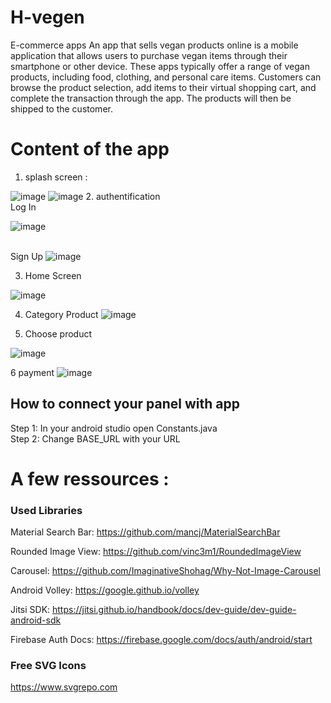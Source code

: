 # H-vegen
E-commerce apps
An app that sells vegan products online is a mobile application that allows users to purchase vegan items through their smartphone or other device. These apps typically offer a range of vegan products, including food, clothing, and personal care items. Customers can browse the product selection, add items to their virtual shopping cart, and complete the transaction through the app. The products will then be shipped to the customer.

# Content of the app

1. splash screen :

![image](https://user-images.githubusercontent.com/104470002/210889850-64f4c6ee-e70f-447e-97a8-85bfbaf14c67.png)
![image](https://user-images.githubusercontent.com/104470002/210891208-e4d10473-ffb6-484a-b8ef-940c40607b92.png)
2. authentification <br />
Log In<br />

![image](https://user-images.githubusercontent.com/104470002/210896473-d96f7c9b-6b78-483e-acca-e5396733a753.png)

<br />Sign Up
![image](https://user-images.githubusercontent.com/104470002/210896317-d74b43a5-7def-4659-bd91-10ac3b57b397.png)

3. Home Screen

![image](https://user-images.githubusercontent.com/104470002/210896790-153a134f-e7b5-4360-9799-9483f642d7c4.png)

4. Category Product
![image](https://user-images.githubusercontent.com/104470002/210897101-7d26ce42-3810-4866-8f54-7083c6094222.png)


5. Choose product

![image](https://user-images.githubusercontent.com/104470002/210897453-e13aaafd-7f66-4cab-94c6-4c5840d8038b.png)

6 payment
![image](https://user-images.githubusercontent.com/104470002/210897578-9eb0c52d-45a0-4f0f-aee7-9265af7fd476.png)








## How to connect your panel with app <br />
Step 1: In your android studio open Constants.java<br/>
Step 2: Change BASE_URL with your URL


# A few ressources :



### Used Libraries
Material Search Bar: https://github.com/mancj/MaterialSearchBar

Rounded Image View: https://github.com/vinc3m1/RoundedImageView

Carousel: https://github.com/ImaginativeShohag/Why-Not-Image-Carousel

Android Volley: https://google.github.io/volley

Jitsi SDK: https://jitsi.github.io/handbook/docs/dev-guide/dev-guide-android-sdk

Firebase Auth Docs: https://firebase.google.com/docs/auth/android/start




### Free SVG Icons
https://www.svgrepo.com

